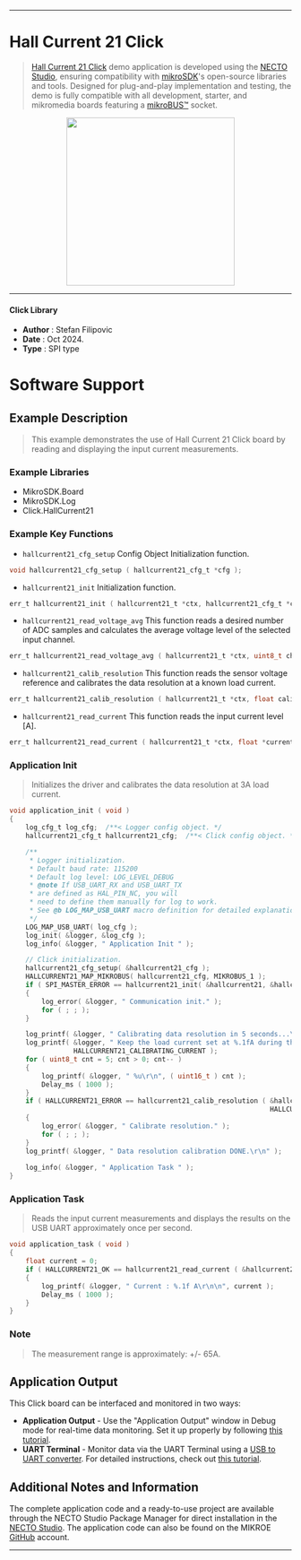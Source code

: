 
---
# Hall Current 21 Click

> [Hall Current 21 Click](https://www.mikroe.com/?pid_product=MIKROE-6449) demo application is developed using
the [NECTO Studio](https://www.mikroe.com/necto), ensuring compatibility with [mikroSDK](https://www.mikroe.com/mikrosdk)'s
open-source libraries and tools. Designed for plug-and-play implementation and testing, the demo is fully compatible with
all development, starter, and mikromedia boards featuring a [mikroBUS&trade;](https://www.mikroe.com/mikrobus) socket.

<p align="center">
  <img src="https://www.mikroe.com/?pid_product=MIKROE-6449&image=1" height=300px>
</p>

---

#### Click Library

- **Author**        : Stefan Filipovic
- **Date**          : Oct 2024.
- **Type**          : SPI type

# Software Support

## Example Description

> This example demonstrates the use of Hall Current 21 Click board by reading and displaying the input current measurements.

### Example Libraries

- MikroSDK.Board
- MikroSDK.Log
- Click.HallCurrent21

### Example Key Functions

- `hallcurrent21_cfg_setup` Config Object Initialization function.
```c
void hallcurrent21_cfg_setup ( hallcurrent21_cfg_t *cfg );
```

- `hallcurrent21_init` Initialization function.
```c
err_t hallcurrent21_init ( hallcurrent21_t *ctx, hallcurrent21_cfg_t *cfg );
```

- `hallcurrent21_read_voltage_avg` This function reads a desired number of ADC samples and calculates the average voltage level of the selected input channel.
```c
err_t hallcurrent21_read_voltage_avg ( hallcurrent21_t *ctx, uint8_t channel, uint16_t num_conv, float *voltage_avg );
```

- `hallcurrent21_calib_resolution` This function reads the sensor voltage reference and calibrates the data resolution at a known load current.
```c
err_t hallcurrent21_calib_resolution ( hallcurrent21_t *ctx, float calib_current );
```

- `hallcurrent21_read_current` This function reads the input current level [A].
```c
err_t hallcurrent21_read_current ( hallcurrent21_t *ctx, float *current );
```

### Application Init

> Initializes the driver and calibrates the data resolution at 3A load current.

```c
void application_init ( void )
{
    log_cfg_t log_cfg;  /**< Logger config object. */
    hallcurrent21_cfg_t hallcurrent21_cfg;  /**< Click config object. */

    /** 
     * Logger initialization.
     * Default baud rate: 115200
     * Default log level: LOG_LEVEL_DEBUG
     * @note If USB_UART_RX and USB_UART_TX 
     * are defined as HAL_PIN_NC, you will 
     * need to define them manually for log to work. 
     * See @b LOG_MAP_USB_UART macro definition for detailed explanation.
     */
    LOG_MAP_USB_UART( log_cfg );
    log_init( &logger, &log_cfg );
    log_info( &logger, " Application Init " );

    // Click initialization.
    hallcurrent21_cfg_setup( &hallcurrent21_cfg );
    HALLCURRENT21_MAP_MIKROBUS( hallcurrent21_cfg, MIKROBUS_1 );
    if ( SPI_MASTER_ERROR == hallcurrent21_init( &hallcurrent21, &hallcurrent21_cfg ) )
    {
        log_error( &logger, " Communication init." );
        for ( ; ; );
    }

    log_printf( &logger, " Calibrating data resolution in 5 seconds...\r\n" );
    log_printf( &logger, " Keep the load current set at %.1fA during the calibration process.\r\n", 
                HALLCURRENT21_CALIBRATING_CURRENT );
    for ( uint8_t cnt = 5; cnt > 0; cnt-- )
    {
        log_printf( &logger, " %u\r\n", ( uint16_t ) cnt );
        Delay_ms ( 1000 );
    }
    if ( HALLCURRENT21_ERROR == hallcurrent21_calib_resolution ( &hallcurrent21, 
                                                                 HALLCURRENT21_CALIBRATING_CURRENT ) )
    {
        log_error( &logger, " Calibrate resolution." );
        for ( ; ; );
    }
    log_printf( &logger, " Data resolution calibration DONE.\r\n" );
    
    log_info( &logger, " Application Task " );
}
```

### Application Task

> Reads the input current measurements and displays the results on the USB UART approximately once per second.

```c
void application_task ( void )
{
    float current = 0;
    if ( HALLCURRENT21_OK == hallcurrent21_read_current ( &hallcurrent21, &current ) ) 
    {
        log_printf( &logger, " Current : %.1f A\r\n\n", current );
        Delay_ms ( 1000 );
    }
}
```

### Note

> The measurement range is approximately: +/- 65A.

## Application Output

This Click board can be interfaced and monitored in two ways:
- **Application Output** - Use the "Application Output" window in Debug mode for real-time data monitoring.
Set it up properly by following [this tutorial](https://www.youtube.com/watch?v=ta5yyk1Woy4).
- **UART Terminal** - Monitor data via the UART Terminal using
a [USB to UART converter](https://www.mikroe.com/click/interface/usb?interface*=uart,uart). For detailed instructions,
check out [this tutorial](https://help.mikroe.com/necto/v2/Getting%20Started/Tools/UARTTerminalTool).

## Additional Notes and Information

The complete application code and a ready-to-use project are available through the NECTO Studio Package Manager for 
direct installation in the [NECTO Studio](https://www.mikroe.com/necto). The application code can also be found on
the MIKROE [GitHub](https://github.com/MikroElektronika/mikrosdk_click_v2) account.

---
